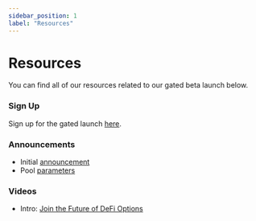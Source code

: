 ```yaml
---
sidebar_position: 1
label: "Resources"
---
```

# Resources

You can find all of our resources related to our gated beta launch below.

### Sign Up
Sign up for the gated launch [here](https://signup.panoptic.xyz).

### Announcements
- Initial [announcement](https://panoptic.xyz/blog/gated-launch-sign-up)
- Pool [parameters](https://panoptic.xyz/blog/gated-launch-parameters)

### Videos
- Intro: [Join the Future of DeFi Options](https://www.youtube.com/watch?v=1wwF5_SH1Rc)
